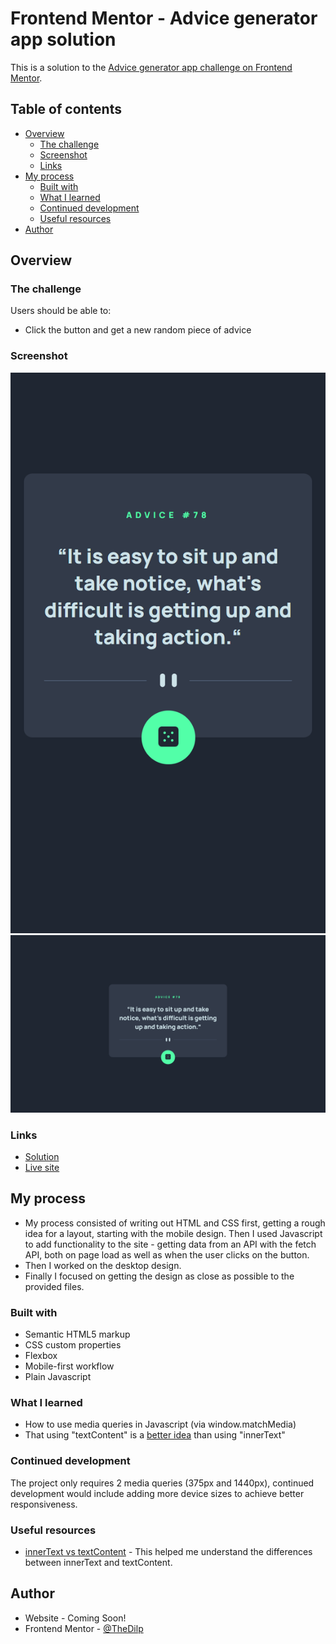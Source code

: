 # Frontend Mentor - Advice generator app solution

This is a solution to the [Advice generator app challenge on Frontend Mentor](https://www.frontendmentor.io/challenges/advice-generator-app-QdUG-13db).

## Table of contents

- [Overview](#overview)
  - [The challenge](#the-challenge)
  - [Screenshot](#screenshot)
  - [Links](#links)
- [My process](#my-process)
  - [Built with](#built-with)
  - [What I learned](#what-i-learned)
  - [Continued development](#continued-development)
  - [Useful resources](#useful-resources)
- [Author](#author)

## Overview

### The challenge

Users should be able to:

- Click the button and get a new random piece of advice

### Screenshot

![Mobile Design](./mobileDesignFinal.png)
![Desktop Design](./desktopDesignFinal.png)


### Links

- [Solution](https://www.frontendmentor.io/solutions/responsive-advice-generator-k5MlUTT-p)
- [Live site](https://thedilp.github.io/Advice-Generator-App/)

## My process

- My process consisted of writing out HTML and CSS first, getting a rough idea for a layout, starting with the mobile design. Then I used Javascript to add functionality to the site - getting data from an API with the fetch API, both on page load as well as when the user clicks on the button.
- Then I worked on the desktop design.
- Finally I focused on getting the design as close as possible to the provided files.

### Built with

- Semantic HTML5 markup
- CSS custom properties
- Flexbox
- Mobile-first workflow
- Plain Javascript

### What I learned

- How to use media queries in Javascript (via window.matchMedia)
- That using "textContent" is a [better idea]("https://kellegous.com/j/2013/02/27/innertext-vs-textcontent/") than using "innerText" 

### Continued development

The project only requires 2 media queries (375px and 1440px), continued development would include adding more device sizes to achieve better responsiveness.

### Useful resources

- [innerText vs textContent]("https://kellegous.com/j/2013/02/27/innertext-vs-textcontent/") - This helped me understand the differences between innerText and textContent.

## Author

- Website - Coming Soon!
- Frontend Mentor - [@TheDilp](https://www.frontendmentor.io/profile/TheDilp)
